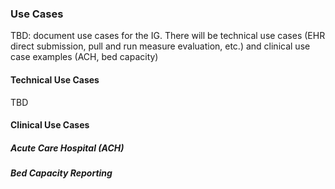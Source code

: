 ### Use Cases ###
TBD: document use cases for the IG. There will be technical use cases (EHR direct submission, pull and run measure evaluation, etc.) and clinical use case examples (ACH, bed capacity)

#### Technical Use Cases ####

TBD

#### Clinical Use Cases ####


##### Acute Care Hospital (ACH) #####


##### Bed Capacity Reporting #####

